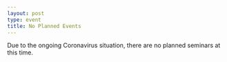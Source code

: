 ```yaml
---
layout: post
type: event
title: No Planned Events
---
```


Due to the ongoing Coronavirus situation, there are no planned seminars at this time.
